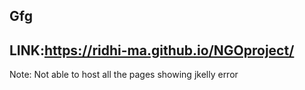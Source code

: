 ## Gfg
LINK:https://ridhi-ma.github.io/NGOproject/
---------
Note: Not able to host all the pages showing jkelly error
